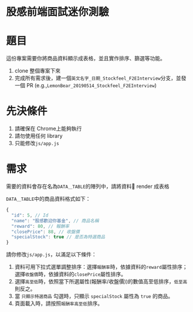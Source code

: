 
# 股感前端面試迷你測驗

# 題目

這份專案需要你將商品資料顯示成表格，並且實作排序、篩選等功能。
1. clone 整個專案下來
2. 完成所有需求後，建一個`英文名字_日期_Stockfeel_F2EInterview`分支，並發一個 PR (e.g.,`LemonBear_20190514_Stockfeel_F2EInterview`)

# 先決條件

1. 請確保在 Chrome上能夠執行
2. 請勿使用任何 library
3. 只能修改`js/app.js`

# 需求

需要的資料會存在名為`DATA＿TABLE`的陣列中，請將資料 render 成表格

`DATA＿TABLE`中的商品資料格式如下：

```javascript
{
  "id": 5, // Id
  "name": "股感歡迎你基金", // 商品名稱
  "reward": 80, // 報酬率
  "closePrice": 88, // 收盤價
  "specialStock": true // 是否為特選商品
}
```

請你修改`js/app.js`，以滿足以下條件：

1. 資料可用下拉式選單調整排序：選擇`報酬率`時，依據資料的`reward`屬性排序；選擇`收盤價`時，依據資料的`closePrice`屬性排序。
2. 選擇`高至低`時，依照當下所選屬性(報酬率/收盤價))的數值高至低排序，`低至高`則反之。
3. 當 `只顯示特選商品` 勾選時，只顯示 `specialStock` 屬性為 `true` 的商品。
4. 頁面載入時，請按照`報酬率高至低`排序。
